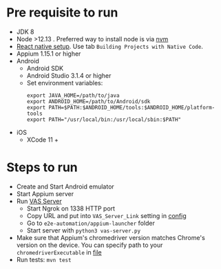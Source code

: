 # Pre requisite to run

- JDK 8
- Node >12.13 . Preferred way to install node is via [nvm](https://www.sitepoint.com/quick-tip-multiple-versions-node-nvm/)
- [React native setup](http://facebook.github.io/react-native/docs/getting-started.html). Use tab `Building Projects with Native Code`.
- Appium 1.15.1 or higher
- Android
    - Android SDK
    - Android Studio 3.1.4 or higher
    - Set environment variables:
        ```
        export JAVA_HOME=/path/to/java
        export ANDROID_HOME=/path/to/Android/sdk
        export PATH=$PATH:$ANDROID_HOME/tools:$ANDROID_HOME/platform-tools
        export PATH="/usr/local/bin:/usr/local/sbin:$PATH"
        ```
- iOS
    - XCode 11 +

# Steps to run

- Create and Start Android emulator
- Start Appium server
- Run [VAS Server](./appium-launcher/vas-server.py)
    - Start Ngrok on 1338 HTTP port
    - Copy URL and put into `VAS_Server_Link` setting in [config](./src/test/java/utility/Config.java)
    - Go to `e2e-automation/appium-launcher` folder
    - Start server with `python3 vas-server.py`
- Make sure that Appium's chromedriver version matches Chrome's version on the device. You can specify path to your `chromedriverExecutable` in [file](./src/test/java/utility/BrowserDriver.java)
- Run tests: `mvn test`




